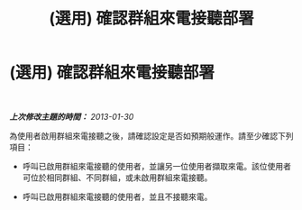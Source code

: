 ﻿---
title: (選用) 確認群組來電接聽部署
TOCTitle: (選用) 確認群組來電接聽部署
ms:assetid: 820890ea-5c3f-4488-b322-20ca6ddd4191
ms:mtpsurl: https://technet.microsoft.com/zh-tw/library/JJ945639(v=OCS.15)
ms:contentKeyID: 52056156
ms.date: 08/10/2015
mtps_version: v=OCS.15
ms.translationtype: HT
---

# (選用) 確認群組來電接聽部署

 

_**上次修改主題的時間：** 2013-01-30_

為使用者啟用群組來電接聽之後，請確認設定是否如預期般運作。請至少確認下列項目：

  - 呼叫已啟用群組來電接聽的使用者，並讓另一位使用者擷取來電。該位使用者可位於相同群組、不同群組，或未啟用群組來電接聽。

  - 呼叫已啟用群組來電接聽的使用者，並且不接聽來電。

